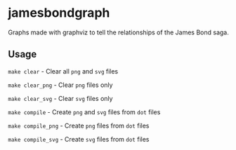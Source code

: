 # jamesbondgraph

Graphs made with graphviz to tell the relationships of the James Bond saga.

## Usage

```make clear``` - Clear all ```png``` and ```svg``` files 

```make clear_png``` - Clear ```png``` files only

```make clear_svg``` - Clear ```svg``` files only

```make compile``` - Create ```png``` and ```svg``` files from ```dot``` files

```make compile_png``` - Create ```png``` files from ```dot``` files

```make compile_svg``` - Create ```svg``` files from ```dot``` files